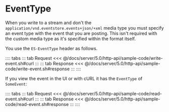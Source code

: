 # EventType

When you write to a stream and don't the `application/vnd.eventstore.events+json/+xml` media type you must specify an event type with the event that you are posting. This isn't required with the custom media type as it's specified within the format itself.

You use the `ES-EventType` header as follows.

:::: tabs
::: tab Request
<<< @/docs/server/5.0/http-api/sample-code/write-event.sh#curl
:::
::: tab Response
<<< @/docs/server/5.0/http-api/sample-code/write-event.sh#response
:::
::::

If you view the event in the UI or with cURL it has the `EventType` of `SomeEvent`:

<!-- TODO: Does this make sense? If I can't use the custom media type -->

:::: tabs
::: tab Request
<<< @/docs/server/5.0/http-api/sample-code/read-event.sh#curl
:::
::: tab Response
<<< @/docs/server/5.0/http-api/sample-code/read-event.sh#response
:::
::::
